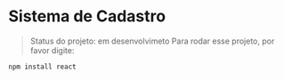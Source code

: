 # Sistema de Cadastro 

> Status do projeto: em desenvolvimeto 
Para rodar esse projeto, por favor digite:

```          
npm install react 
````
